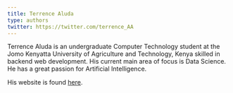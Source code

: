 ```yaml
---
title: Terrence Aluda
type: authors
twitter: https://twitter.com/terrence_AA
---
```

Terrence Aluda is an undergraduate Computer Technology student at the Jomo Kenyatta University of Agriculture and Technology, Kenya skilled in backend web development. His current main area of focus is Data Science. 
He has a great passion for Artificial Intelligence.

His website is found [here](https://www.terrence-aluda.com/).

